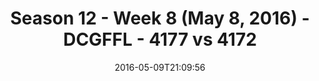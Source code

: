 ---
title: Season 12 - Week 8 (May 8, 2016) - DCGFFL - 4177 vs 4172
teams_score:
- team: 4177
  score:
- team: 4172
  score: 18
mvp: Brandon Benjamin (Red), Meredith Bell (Gold)
game-ball: Jack Blaney (Red), Rachel Browning (Gold)
sportsperson: ''
season: 12
week: 8
date: '2016-05-09T21:09:56'
pageid: season-12-week-8-may-8-2016-4177-vs-4172
---